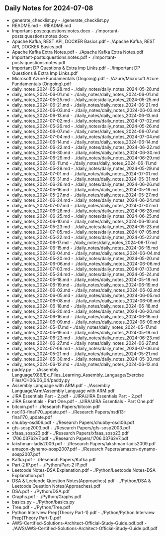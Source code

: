 ## Daily Notes for 2024-07-08

- generate_checklist.py - ./generate_checklist.py
- README.md - ./README.md
- Important-posts:questions:notes.docx - ./Important-posts:questions:notes.docx
- Apache Kafka, REST API, DOCKER Basics.pdf - ./Apache Kafka, REST API, DOCKER Basics.pdf
- Apache Kafka Extra Notes.pdf - ./Apache Kafka Extra Notes.pdf
- Important-posts:questions:notes.pdf - ./Important-posts:questions:notes.pdf
- Important DP Questions & Extra Imp Links.pdf - ./Important DP Questions & Extra Imp Links.pdf
- Microsoft Azure Fundamentals (Ongoing).pdf - ./Azure/Microsoft Azure Fundamentals (Ongoing).pdf
- daily_notes_2024-05-28.md - ./daily_notes/daily_notes_2024-05-28.md
- daily_notes_2024-06-01.md - ./daily_notes/daily_notes_2024-06-01.md
- daily_notes_2024-05-25.md - ./daily_notes/daily_notes_2024-05-25.md
- daily_notes_2024-06-21.md - ./daily_notes/daily_notes_2024-06-21.md
- daily_notes_2024-06-03.md - ./daily_notes/daily_notes_2024-06-03.md
- daily_notes_2024-06-13.md - ./daily_notes/daily_notes_2024-06-13.md
- daily_notes_2024-07-02.md - ./daily_notes/daily_notes_2024-07-02.md
- daily_notes_2024-05-26.md - ./daily_notes/daily_notes_2024-05-26.md
- daily_notes_2024-06-07.md - ./daily_notes/daily_notes_2024-06-07.md
- daily_notes_2024-07-04.md - ./daily_notes/daily_notes_2024-07-04.md
- daily_notes_2024-06-14.md - ./daily_notes/daily_notes_2024-06-14.md
- daily_notes_2024-06-22.md - ./daily_notes/daily_notes_2024-06-22.md
- daily_notes_2024-06-30.md - ./daily_notes/daily_notes_2024-06-30.md
- daily_notes_2024-06-29.md - ./daily_notes/daily_notes_2024-06-29.md
- daily_notes_2024-06-11.md - ./daily_notes/daily_notes_2024-06-11.md
- daily_notes_2024-05-29.md - ./daily_notes/daily_notes_2024-05-29.md
- daily_notes_2024-07-01.md - ./daily_notes/daily_notes_2024-07-01.md
- daily_notes_2024-05-31.md - ./daily_notes/daily_notes_2024-05-31.md
- daily_notes_2024-06-26.md - ./daily_notes/daily_notes_2024-06-26.md
- daily_notes_2024-05-16.md - ./daily_notes/daily_notes_2024-05-16.md
- daily_notes_2024-05-27.md - ./daily_notes/daily_notes_2024-05-27.md
- daily_notes_2024-06-24.md - ./daily_notes/daily_notes_2024-06-24.md
- daily_notes_2024-07-07.md - ./daily_notes/daily_notes_2024-07-07.md
- daily_notes_2024-06-28.md - ./daily_notes/daily_notes_2024-06-28.md
- daily_notes_2024-06-25.md - ./daily_notes/daily_notes_2024-06-25.md
- daily_notes_2024-06-10.md - ./daily_notes/daily_notes_2024-06-10.md
- daily_notes_2024-05-23.md - ./daily_notes/daily_notes_2024-05-23.md
- daily_notes_2024-07-05.md - ./daily_notes/daily_notes_2024-07-05.md
- daily_notes_2024-05-22.md - ./daily_notes/daily_notes_2024-05-22.md
- daily_notes_2024-06-17.md - ./daily_notes/daily_notes_2024-06-17.md
- daily_notes_2024-06-15.md - ./daily_notes/daily_notes_2024-06-15.md
- daily_notes_2024-06-04.md - ./daily_notes/daily_notes_2024-06-04.md
- daily_notes_2024-05-20.md - ./daily_notes/daily_notes_2024-05-20.md
- daily_notes_2024-06-06.md - ./daily_notes/daily_notes_2024-06-06.md
- daily_notes_2024-07-03.md - ./daily_notes/daily_notes_2024-07-03.md
- daily_notes_2024-05-24.md - ./daily_notes/daily_notes_2024-05-24.md
- daily_notes_2024-05-18.md - ./daily_notes/daily_notes_2024-05-18.md
- daily_notes_2024-06-19.md - ./daily_notes/daily_notes_2024-06-19.md
- daily_notes_2024-06-02.md - ./daily_notes/daily_notes_2024-06-02.md
- daily_notes_2024-06-05.md - ./daily_notes/daily_notes_2024-06-05.md
- daily_notes_2024-06-08.md - ./daily_notes/daily_notes_2024-06-08.md
- daily_notes_2024-06-18.md - ./daily_notes/daily_notes_2024-06-18.md
- daily_notes_2024-06-20.md - ./daily_notes/daily_notes_2024-06-20.md
- daily_notes_2024-06-16.md - ./daily_notes/daily_notes_2024-06-16.md
- daily_notes_2024-06-09.md - ./daily_notes/daily_notes_2024-06-09.md
- daily_notes_2024-05-17.md - ./daily_notes/daily_notes_2024-05-17.md
- daily_notes_2024-05-19.md - ./daily_notes/daily_notes_2024-05-19.md
- daily_notes_2024-06-23.md - ./daily_notes/daily_notes_2024-06-23.md
- daily_notes_2024-06-27.md - ./daily_notes/daily_notes_2024-06-27.md
- daily_notes_2024-07-06.md - ./daily_notes/daily_notes_2024-07-06.md
- daily_notes_2024-05-21.md - ./daily_notes/daily_notes_2024-05-21.md
- daily_notes_2024-05-30.md - ./daily_notes/daily_notes_2024-05-30.md
- daily_notes_2024-06-12.md - ./daily_notes/daily_notes_2024-06-12.md
- paddy.py - ./Assembly Language/X86/Ex_Files_Learning_Assembly_Language/Exercise Files/CH06/06_04/paddy.py
- Assembly Language with ARM.pdf - ./Assembly Language/Arm/Assembly Language with ARM.pdf
- JIRA Essentials Part - 2.pdf - ./JIRA/JIRA Essentials Part - 2.pdf
- JIRA Essentials - Part One.pdf - ./JIRA/JIRA Essentials - Part One.pdf
- bitcoin.pdf - ./Research Papers/bitcoin.pdf
- nsdi13-final170_update.pdf - ./Research Papers/nsdi13-final170_update.pdf
- chubby-osdi06.pdf - ./Research Papers/chubby-osdi06.pdf
- gfs-sosp2003.pdf - ./Research Papers/gfs-sosp2003.pdf
- xfaas_sosp23.pdf - ./Research Papers/xfaas_sosp23.pdf
- 1706.03762v7.pdf - ./Research Papers/1706.03762v7.pdf
- lakshman-ladis2009.pdf - ./Research Papers/lakshman-ladis2009.pdf
- amazon-dynamo-sosp2007.pdf - ./Research Papers/amazon-dynamo-sosp2007.pdf
- Kafka.pdf - ./Research Papers/Kafka.pdf
- Part-2 IP.pdf - ./Python/Part-2 IP.pdf
- Leetcode Notes-DSA Explanation.pdf - ./Python/Leetcode Notes-DSA Explanation.pdf
- DSA & Leetcode Question Notes(Approaches).pdf - ./Python/DSA & Leetcode Question Notes(Approaches).pdf
- DSA.pdf - ./Python/DSA.pdf
- Graphs.pdf - ./Python/Graphs.pdf
- basics.py - ./Python/basics.py
- Tree.pdf - ./Python/Tree.pdf
- Python Interview Prep(Theory Part-1).pdf - ./Python/Python Interview Prep(Theory Part-1).pdf
- AWS-Certified-Solutions-Architect-Official-Study-Guide.pdf.pdf - ./AWS/AWS-Certified-Solutions-Architect-Official-Study-Guide.pdf.pdf
